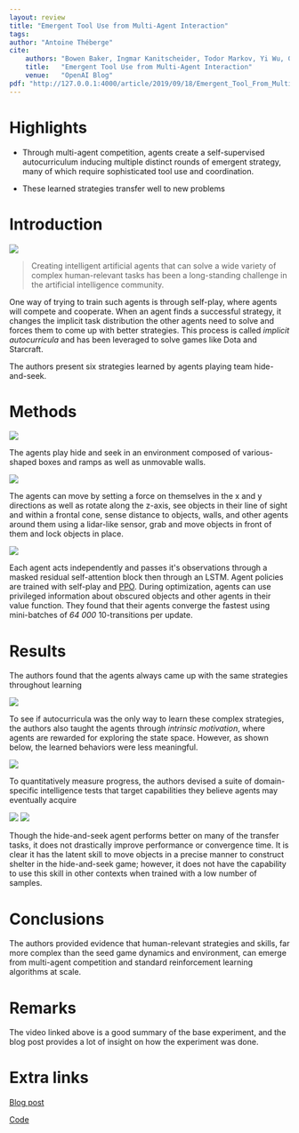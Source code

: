 ```yaml
---
layout: review
title: "Emergent Tool Use from Multi-Agent Interaction"
tags:
author: "Antoine Théberge"
cite:
    authors: "Bowen Baker, Ingmar Kanitscheider, Todor Markov, Yi Wu, Glenn Powell, Bob McGrew, Igor Mordatch"
    title:   "Emergent Tool Use from Multi-Agent Interaction"
    venue:   "OpenAI Blog"
pdf: "http://127.0.0.1:4000/article/2019/09/18/Emergent_Tool_From_MultiAgent_Autocurricula.html"
---
```



# Highlights

- Through multi-agent competition, agents create a self-supervised autocurriculum inducing multiple distinct rounds of emergent strategy, many of which require sophisticated tool use and coordination.

- These learned strategies transfer well to new problems

# Introduction

[![](/article/images/autocurricula/video1.png)](https://www.youtube.com/watch?v=kopoLzvh5jY)

> Creating intelligent artificial agents that can solve a wide variety of complex human-relevant tasks has been a long-standing challenge in the artificial intelligence community.

One way of trying to train such agents is through self-play, where agents will compete and cooperate. When an agent finds a successful strategy, it changes the implicit task distribution the other agents need to solve and forces them to come up with better strategies. This process is called _implicit autocurricula_ and has been leveraged to solve games like Dota and Starcraft.

The authors present six strategies learned by agents playing team hide-and-seek.

# Methods

![](/article/images/autocurricula/env.png)

The agents play hide and seek in an environment composed of various-shaped boxes and ramps as well as unmovable walls.

![](/article/images/autocurricula/agents.gif)

The agents can move by setting a force on themselves in the x and y directions as well as rotate along the z-axis, see objects in their line of sight and within a frontal cone, sense distance to objects, walls, and other agents around them using a lidar-like sensor, grab and move objects in front of them and lock objects in place. 

![](/article/images/autocurricula/policy.png)

Each agent acts independently and passes it's observations through a masked residual self-attention block then through an LSTM. Agent policies are trained with self-play and [PPO](http://vitalab.github.io/article/2019/05/09/PPO.html). During optimization, agents can use privileged information about obscured objects and other agents in their value function. They found that their agents converge the fastest using mini-batches of _64 000_ 10-transitions per update.

# Results

The authors found that the agents always came up with the same strategies throughout learning

![](/article/images/autocurricula/strategies.png)

To see if autocurricula was the only way to learn these complex strategies, the authors also taught the agents through _intrinsic motivation_, where agents are rewarded for exploring the state space. However, as shown below, the learned behaviors were less meaningful.

![](/article/images/autocurricula/intrinsic.gif)

To quantitatively measure progress, the authors devised a suite of domain-specific intelligence tests that target capabilities they believe agents may eventually acquire

![](/article/images/autocurricula/exp1.gif)
![](/article/images/autocurricula/exp2.gif)

Though the hide-and-seek agent performs better on many of the transfer tasks, it does not drastically improve performance or convergence time. It is clear it has the latent skill to move objects in a precise manner to construct shelter in the hide-and-seek game; however, it does not have the capability to use this skill in other contexts when trained with a low number of samples.

# Conclusions

The authors provided evidence that human-relevant strategies and skills, far more complex than the seed game dynamics and environment, can emerge from multi-agent competition and standard reinforcement learning algorithms at scale.

# Remarks

The video linked above is a good summary of the base experiment, and the blog post provides a lot of insight on how the experiment was done.

# Extra links

[Blog post](https://openai.com/blog/emergent-tool-use/)

[Code](https://github.com/openai/multi-agent-emergence-environments)


